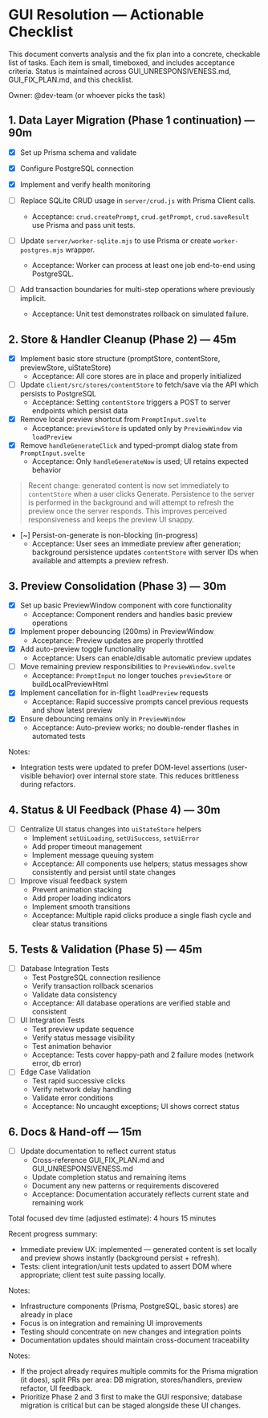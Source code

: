 # GUI Resolution — Actionable Checklist

This document converts analysis and the fix plan into a concrete, checkable list of tasks. Each item is small, timeboxed, and includes acceptance criteria. Status is maintained across GUI_UNRESPONSIVENESS.md, GUI_FIX_PLAN.md, and this checklist.

Owner: @dev-team (or whoever picks the task)

## 1. Data Layer Migration (Phase 1 continuation) — 90m

- [x] Set up Prisma schema and validate
- [x] Configure PostgreSQL connection
- [x] Implement and verify health monitoring

- [ ] Replace SQLite CRUD usage in `server/crud.js` with Prisma Client calls.
  - Acceptance: `crud.createPrompt`, `crud.getPrompt`, `crud.saveResult` use Prisma and pass unit tests.
- [ ] Update `server/worker-sqlite.mjs` to use Prisma or create `worker-postgres.mjs` wrapper.
  - Acceptance: Worker can process at least one job end-to-end using PostgreSQL.
- [ ] Add transaction boundaries for multi-step operations where previously implicit.
  - Acceptance: Unit test demonstrates rollback on simulated failure.

## 2. Store & Handler Cleanup (Phase 2) — 45m

- [x] Implement basic store structure (promptStore, contentStore, previewStore, uiStateStore)
  - Acceptance: All core stores are in place and properly initialized
- [ ] Update `client/src/stores/contentStore` to fetch/save via the API which persists to PostgreSQL
  - Acceptance: Setting `contentStore` triggers a POST to server endpoints which persist data
- [x] Remove local preview shortcut from `PromptInput.svelte`
  - Acceptance: `previewStore` is updated only by `PreviewWindow` via `loadPreview`
- [x] Remove `handleGenerateClick` and typed-prompt dialog state from `PromptInput.svelte`
  - Acceptance: Only `handleGenerateNow` is used; UI retains expected behavior

> Recent change: generated content is now set immediately to `contentStore` when a user clicks Generate. Persistence to the server is performed in the background and will attempt to refresh the preview once the server responds. This improves perceived responsiveness and keeps the preview UI snappy.

- [~] Persist-on-generate is non-blocking (in-progress)
  - Acceptance: User sees an immediate preview after generation; background persistence updates `contentStore` with server IDs when available and attempts a preview refresh.

## 3. Preview Consolidation (Phase 3) — 30m

- [x] Set up basic PreviewWindow component with core functionality
  - Acceptance: Component renders and handles basic preview operations
- [x] Implement proper debouncing (200ms) in PreviewWindow
  - Acceptance: Preview updates are properly throttled
- [x] Add auto-preview toggle functionality
  - Acceptance: Users can enable/disable automatic preview updates
- [ ] Move remaining preview responsibilities to `PreviewWindow.svelte`
  - Acceptance: `PromptInput` no longer touches `previewStore` or buildLocalPreviewHtml
- [x] Implement cancellation for in-flight `loadPreview` requests
  - Acceptance: Rapid successive prompts cancel previous requests and show latest preview
- [x] Ensure debouncing remains only in `PreviewWindow`
  - Acceptance: Auto-preview works; no double-render flashes in automated tests

Notes:

- Integration tests were updated to prefer DOM-level assertions (user-visible behavior) over internal store state. This reduces brittleness during refactors.

## 4. Status & UI Feedback (Phase 4) — 30m

- [ ] Centralize UI status changes into `uiStateStore` helpers
  - Implement `setUiLoading`, `setUiSuccess`, `setUiError`
  - Add proper timeout management
  - Implement message queuing system
  - Acceptance: All components use helpers; status messages show consistently and persist until state changes
- [ ] Improve visual feedback system
  - Prevent animation stacking
  - Add proper loading indicators
  - Implement smooth transitions
  - Acceptance: Multiple rapid clicks produce a single flash cycle and clear status transitions

## 5. Tests & Validation (Phase 5) — 45m

- [ ] Database Integration Tests
  - Test PostgreSQL connection resilience
  - Verify transaction rollback scenarios
  - Validate data consistency
  - Acceptance: All database operations are verified stable and consistent
- [ ] UI Integration Tests
  - Test preview update sequence
  - Verify status message visibility
  - Test animation behavior
  - Acceptance: Tests cover happy-path and 2 failure modes (network error, db error)
- [ ] Edge Case Validation
  - Test rapid successive clicks
  - Verify network delay handling
  - Validate error conditions
  - Acceptance: No uncaught exceptions; UI shows correct status

## 6. Docs & Hand-off — 15m

- [ ] Update documentation to reflect current status
  - Cross-reference GUI_FIX_PLAN.md and GUI_UNRESPONSIVENESS.md
  - Update completion status and remaining items
  - Document any new patterns or requirements discovered
  - Acceptance: Documentation accurately reflects current state and remaining work

Total focused dev time (adjusted estimate): 4 hours 15 minutes

Recent progress summary:

- Immediate preview UX: implemented — generated content is set locally and preview shows instantly (background persist + refresh).
- Tests: client integration/unit tests updated to assert DOM where appropriate; client test suite passing locally.

Notes:

- Infrastructure components (Prisma, PostgreSQL, basic stores) are already in place
- Focus is on integration and remaining UI improvements
- Testing should concentrate on new changes and integration points
- Documentation updates should maintain cross-document traceability

Notes:

- If the project already requires multiple commits for the Prisma migration (it does), split PRs per area: DB migration, stores/handlers, preview refactor, UI feedback.
- Prioritize Phase 2 and 3 first to make the GUI responsive; database migration is critical but can be staged alongside these UI changes.
